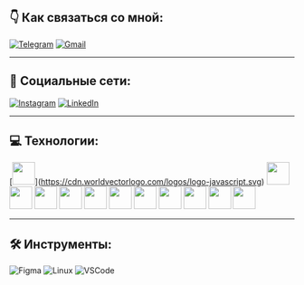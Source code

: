 ## 👇 Как связаться со мной:

[![Telegram](https://img.shields.io/badge/-Telegram-blue)](https://t.me/vazorian)
[![Gmail](https://img.shields.io/badge/-Gmail-red)](mailto:vazoriandev@gmail.com)

---

## 🤝 Социальные сети:

[![Instagram](https://img.shields.io/badge/-Instagram-blue)](https://www.instagram.com/vazorian)
[![LinkedIn](https://img.shields.io/badge/-LinkedIn-blue)](https://linkedin.com/in/vazorian)

---

## 💻 Технологии:

[[<img src="https://cdn.jsdelivr.net/npm/simple-icons@v7/icons/javascript.svg" width="40" height="40">](https://www.google.com/url?sa=i&url=https%3A%2F%2Fru.wikipedia.org%2Fwiki%2FJavaScript&psig=AOvVaw3RUVCmxkuIfLyTCvZTfMKm&ust=1730986254344000&source=images&cd=vfe&opi=89978449&ved=0CBEQjRxqFwoTCLjWgLjox4kDFQAAAAAdAAAAABAE)](https://cdn.worldvectorlogo.com/logos/logo-javascript.svg)
<img src="https://cdn.jsdelivr.net/npm/simple-icons@v7/icons/typescript.svg" width="40" height="40">
<img src="https://cdn.jsdelivr.net/npm/simple-icons@v7/icons/react.svg" width="40" height="40">
<img src="https://cdn.jsdelivr.net/npm/simple-icons@v7/icons/redux.svg" width="40" height="40">
<img src="https://cdn.jsdelivr.net/npm/simple-icons@v7/icons/mobx.svg" width="40" height="40">
<img src="https://cdn.jsdelivr.net/npm/simple-icons@v7/icons/html5.svg" width="40" height="40">
<img src="https://cdn.jsdelivr.net/npm/simple-icons@v7/icons/css3.svg" width="40" height="40">
<img src="https://cdn.jsdelivr.net/npm/simple-icons@v7/icons/postgresql.svg" width="40" height="40">
<img src="https://cdn.jsdelivr.net/npm/simple-icons@v7/icons/docker.svg" width="40" height="40">
<img src="https://cdn.jsdelivr.net/npm/simple-icons@v7/icons/git.svg" width="40" height="40">
<img src="https://cdn.jsdelivr.net/npm/simple-icons@v7/icons/bootstrap.svg" width="40" height="40">
<img src="https://cdn.jsdelivr.net/npm/simple-icons@v7/icons/sass.svg" width="40" height="40">

---

## 🛠 Инструменты:

![Figma](https://img.shields.io/badge/-Figma-red)
![Linux](https://img.shields.io/badge/-Linux-yellow)
![VSCode](https://img.shields.io/badge/-VSCode-blue)
